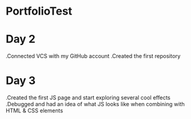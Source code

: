 # PortfolioTest
<html>
<body>
<h1>Day 2</h1>
.Connected VCS with my GitHub account
.Created the first repository

<h1>Day 3</h1>
.Created the first JS page and start exploring several cool effects
.Debugged and had an idea of what JS looks like when combining with HTML & CSS elements
</body>
</html>
